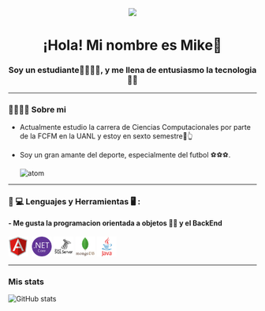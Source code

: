 

<!--
**MiguelVazquez2003/MiguelVazquez2003** is a ✨ _special_ ✨ repository because its `README.md` (this file) appears on your GitHub profile.

Here are some ideas to get you started:

- 🔭 I’m currently working on ...
- 🌱 I’m currently learning ...
- 👯 I’m looking to collaborate on ...
- 🤔 I’m looking for help with ...
- 💬 Ask me about ...
- 📫 How to reach me: ...
- 😄 Pronouns: ...
- ⚡ Fun fact: ...
-->

<div id="header" align="center">
  <img src="https://media.giphy.com/media/qgQUggAC3Pfv687qPC/giphy.gif" width="250" />
  <h1 align="center">¡Hola! Mi nombre es Mike👋</h1>
  <h3 align="center">Soy un estudiante🧑‍💻🧑‍💻, y me llena de entusiasmo la tecnologia👾👾</h3>
</div>


---
### 🧍‍♂️🧍‍♂️ Sobre mi 
- Actualmente estudio la carrera de Ciencias Computacionales por parte de la FCFM en la UANL y estoy en sexto semestre🤚👆
- Soy un gran amante del deporte, especialmente del futbol ⚽⚽⚽.


  <img src="https://github.com/MiguelVazquez2003/MiguelVazquez2003/assets/111162565/aa595e88-f9c6-471c-bedd-4471831de42a" width="200" alt="atom">





---
###
<div align="left">
    <h3>🔨  💻  Lenguajes y Herramientas  🖥  :</h3>
    <h4>- Me gusta la programacion orientada a objetos 🚗🚗 y el BackEnd</h4>
    <div>
        <img src="https://github.com/devicons/devicon/blob/master/icons/angularjs/angularjs-original.svg" title="Angular" alt="Angular" width="40" height="40"/>&nbsp;
        <img src="https://github.com/devicons/devicon/blob/master/icons/dotnetcore/dotnetcore-original.svg" title="ASP.NET Core" **alt="ASP.NET Core" width="40" height="40"/>
        <img src="https://github.com/devicons/devicon/blob/master/icons/microsoftsqlserver/microsoftsqlserver-plain-wordmark.svg" title="SQL SERVER" **alt="SQL SERVER" width="40" height="40"/>
        <img src="https://github.com/devicons/devicon/blob/master/icons/mongodb/mongodb-original-wordmark.svg" title="mongoDB" **alt="mongoDB" width="40" height="40"/>
        <img src="https://github.com/devicons/devicon/blob/master/icons/java/java-original-wordmark.svg" title="Java" **alt="Java" width="40" height="40"/>
      </div>
</div>

---
### Mis stats

![GitHub stats](https://github-readme-stats.vercel.app/api?username=MiguelVazquez2003&show_icons=true&theme=dark)









